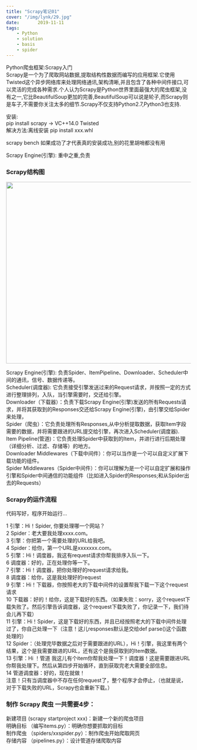 ```yaml
---
title: "Scrapy笔记01"
cover: "/img/lynk/29.jpg"
date:       2019-11-11
tags:
	- Python
	- solution
	- basis
	- spider
---
```

  
  












  
Python爬虫框架:Scrapy入门  
Scrapy是一个为了爬取网站数据,提取结构性数据而编写的应用框架.它使用Twisted这个异步网络库来处理网络通讯,架构清晰,并且包含了各种中间件接口,可以灵活的完成各种需求.个人认为Scrapy是Python世界里面最强大的爬虫框架,没有之一,它比BeautifulSoup更加的完善,BeautifulSoup可以说是轮子,而Scrapy则是车子,不需要你关注太多的细节.Scrapy不仅支持Python2.7,Python3也支持.  
  
安装:  
pip install scrapy -> VC++14.0 Twisted  
解决方法:离线安装 pip install xxx.whl  
  
scrapy bench 如果成功了才代表真的安装成功,别的花里胡哨都没有用  
  
Scrapy Engine(引擎): 重中之重,负责  
  
### Scrapy结构图  
<img alt="" src="https://www.runoob.com/wp-content/uploads/2018/10/8c591d54457bb033812a2b0364011e9c_articlex.png" width="700" height="494">
  
Scrapy Engine(引擎): 负责Spider、ItemPipeline、Downloader、Scheduler中间的通讯，信号、数据传递等。  
Scheduler(调度器): 它负责接受引擎发送过来的Request请求，并按照一定的方式进行整理排列，入队，当引擎需要时，交还给引擎。  
Downloader（下载器）：负责下载Scrapy Engine(引擎)发送的所有Requests请求，并将其获取到的Responses交还给Scrapy Engine(引擎)，由引擎交给Spider来处理，  
Spider（爬虫）：它负责处理所有Responses,从中分析提取数据，获取Item字段需要的数据，并将需要跟进的URL提交给引擎，再次进入Scheduler(调度器).  
Item Pipeline(管道)：它负责处理Spider中获取到的Item，并进行进行后期处理（详细分析、过滤、存储等）的地方。  
Downloader Middlewares（下载中间件）：你可以当作是一个可以自定义扩展下载功能的组件。  
Spider Middlewares（Spider中间件）：你可以理解为是一个可以自定扩展和操作引擎和Spider中间通信的功能组件（比如进入Spider的Responses;和从Spider出去的Requests）  
  
  
### Scrapy的运作流程  
代码写好，程序开始运行...  
  
1 引擎：Hi！Spider, 你要处理哪一个网站？  
2 Spider：老大要我处理xxxx.com。  
3 引擎：你把第一个需要处理的URL给我吧。  
4 Spider：给你，第一个URL是xxxxxxx.com。  
5 引擎：Hi！调度器，我这有request请求你帮我排序入队一下。  
6 调度器：好的，正在处理你等一下。  
7 引擎：Hi！调度器，把你处理好的request请求给我。  
8 调度器：给你，这是我处理好的request  
9 引擎：Hi！下载器，你按照老大的下载中间件的设置帮我下载一下这个request请求  
10 下载器：好的！给你，这是下载好的东西。（如果失败：sorry，这个request下载失败了。然后引擎告诉调度器，这个request下载失败了，你记录一下，我们待会儿再下载）  
11 引擎：Hi！Spider，这是下载好的东西，并且已经按照老大的下载中间件处理过了，你自己处理一下（注意！这儿responses默认是交给def parse()这个函数处理的）  
12 Spider：（处理完毕数据之后对于需要跟进的URL），Hi！引擎，我这里有两个结果，这个是我需要跟进的URL，还有这个是我获取到的Item数据。  
13 引擎：Hi ！管道 我这儿有个item你帮我处理一下！调度器！这是需要跟进URL你帮我处理下。然后从第四步开始循环，直到获取完老大需要全部信息。  
14 管道调度器：好的，现在就做！  
注意！只有当调度器中不存在任何request了，整个程序才会停止，（也就是说，对于下载失败的URL，Scrapy也会重新下载。）  
  
### 制作 Scrapy 爬虫 一共需要4步：  
新建项目 (scrapy startproject xxx)：新建一个新的爬虫项目  
明确目标 （编写items.py）：明确你想要抓取的目标  
制作爬虫 （spiders/xxspider.py）：制作爬虫开始爬取网页  
存储内容 （pipelines.py）：设计管道存储爬取内容